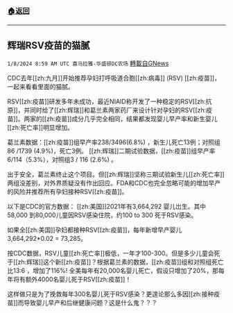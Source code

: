 ###  [:house:返回](README.md)
---


## 辉瑞RSV疫苗的猫腻
`1/8/2024 8:59 AM UTC 喜马拉雅-华盛顿DC农场` [轉載自GNews](https://gnews.org/articles/2196113)

CDC去年[[zh:九月]]开始推荐孕妇打呼吸道合胞[[zh:病毒]] (RSV) [[zh:疫苗]]，一起来看看里面的猫腻。

RSV[[zh:疫苗]]研发多年未成功，最近NIAID称开发了一种稳定的RSV[[zh:抗原]]，并同时给了[[zh:辉瑞]]和葛兰素两家药厂来设计针对孕妇的RSV[[zh:疫苗]]。两家的[[zh:疫苗]]成分几乎完全相同，结果都发现婴儿早产率和新生婴儿[[zh:死亡率]]明显增加。

葛兰素数据：[[zh:疫苗]]组早产率238/3496(6.8%) ，新生儿死亡13例；对照组 86 /1739 (4.9%)，死亡3例。
[[zh:辉瑞]]二期试验数据，[[zh:疫苗]]组早产率6/114（5.3%），对照组3 / 116 (2.6%) 。

出于安全，葛兰素终止这个项目。但[[zh:辉瑞]]坚称三期试验新生儿[[zh:死亡率]]两组没差别，对外界质疑没有作出回应。FDA和CDC也完全忽略可能的增加早产的风险并推荐所有孕妇接种RSV[[zh:疫苗]]。

以下是CDC的官方数据：
[[zh:美国]]2021年有3,664,292 婴儿岀生。其中58,000 到80,000儿童因RSV感染住院，约100 to 300 死于RSV感染。

如果全[[zh:美国]]孕妇都接种RSV[[zh:疫苗]]，每年新增早产婴儿3,664,292\*0.02 = 73,285。

按CDC数据，RSV儿童[[zh:死亡率]]极低，一年才100-300。但是多少儿童会死于[[zh:辉瑞]]这个新[[zh:疫苗]]？根据葛兰素的数据，[[zh:疫苗]]组和对照组死亡比13:6 ，增加了116%! 全美每年有20,000名婴儿死亡，假设只增加了20%，那每年将有额外4000名婴儿死于RSV[[zh:疫苗]]！

这样做只是为了挽救每年300名婴儿死于RSV感染？更遑论那么多因[[zh:接种疫苗]]而导致婴儿早产和后继健康问题？这是什么鬼？？？
